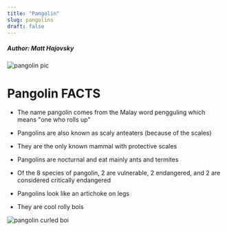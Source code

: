 ```yaml
---
title: "Pangolin"
slug: pangolins
draft: false
---
```


##### Author: Matt Hajovsky

![pangolin pic](https://d1u4oo4rb13yy8.cloudfront.net/article/78586-jlahpatpjx-1515412905.jpg)


# Pangolin FACTS

- The name pangolin comes from the Malay word pengguling which means "one who rolls up"

- Pangolins are also known as scaly anteaters (because of the scales)

- They are the only known mammal with protective scales

- Pangolins are nocturnal and eat mainly ants and termites

- Of the 8 species of pangolin, 2 are vulnerable, 2 endangered, and 2 are considered critically endangered

- Pangolins look like an artichoke on legs 

- They are cool rolly bois

![pangolin curled boi](https://www.africansafaris.com/wp-content/uploads/2016/09/rolled-up-pangolin-photo-credit-and-copyright-wildafricaconservationfund.org_.jpg)
